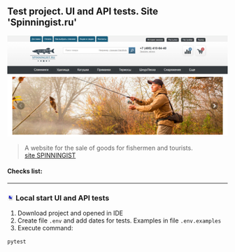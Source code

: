 ## Test project. UI and API tests. Site 'Spinningist.ru'  
![image](assets/main_page.PNG)   
> A website for the sale of goods for fishermen and tourists.  
> [site SPINNINGIST](https://spinningist.ru/)  

#### Checks list:  



---- 

### <img width="3%" title="pc" src="assets/pc.jpg"> Local start UI and API tests  
1) Download project and opened in IDE
2) Create file `.env` and add dates for tests. Examples in file `.env.examples`
2) Execute command:

```commandline
pytest 
```